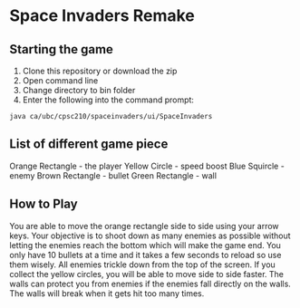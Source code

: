 # Space Invaders Remake

## Starting the game
1. Clone this repository or download the zip
2. Open command line
3. Change directory to bin folder 
4. Enter the following into the command prompt:
````
java ca/ubc/cpsc210/spaceinvaders/ui/SpaceInvaders
````

## List of different game piece
Orange Rectangle - the player 
Yellow Circle - speed boost
Blue Squircle - enemy
Brown Rectangle - bullet
Green Rectangle - wall

## How to Play
You are able to move the orange rectangle side to side using your arrow keys. Your objective is to shoot down as many enemies as possible without letting the enemies reach the bottom which will make the game end. You only have 10 bullets at a time and it takes a few seconds to reload so use them wisely. All enemies trickle down from the top of the screen. If you collect the yellow circles, you will be able to move side to side faster. The walls can protect you from enemies if the enemies fall directly on the walls. The walls will break when it gets hit too many times.
